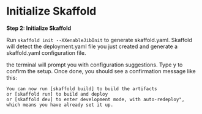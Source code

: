# Initialize Skaffold

**Step 2: Initialize Skaffold**

Run `skaffold init --XXenableJibInit` to generate skaffold.yaml. Skaffold will detect the deployment.yaml file you just created and generate a skaffold.yaml configuration file.

the terminal will prompt you with configuration suggestions. Type y to confirm the setup.
Once done, you should see a confirmation message like this:

```
You can now run [skaffold build] to build the artifacts
or [skaffold run] to build and deploy
or [skaffold dev] to enter development mode, with auto-redeploy", which means you have already set it up.
```